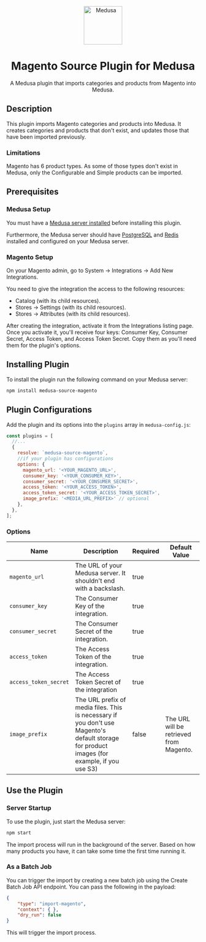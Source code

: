 <p align="center">
  <a href="https://www.medusa-commerce.com">
    <img alt="Medusa" src="https://i.imgur.com/USubGVY.png" width="100" />
  </a>
</p>
<h1 align="center">
  Magento Source Plugin for Medusa
</h1>
<p align="center">
  A Medusa plugin that imports categories and products from Magento into Medusa.
</p>

## Description

This plugin imports Magento categories and products into Medusa. It creates categories and products that don't exist, and updates those that have been imported previously.

### Limitations

Magento has 6 product types. As some of those types don't exist in Medusa, only the Configurable and Simple products can be imported.

## Prerequisites

### Medusa Setup

You must have a [Medusa server installed](https://docs.medusajs.com/quickstart/quick-start) before installing this plugin.

Furthermore, the Medusa server should have [PostgreSQL](https://docs.medusajs.com/tutorial/set-up-your-development-environment#postgresql) and [Redis](https://docs.medusajs.com/tutorial/set-up-your-development-environment#redis) installed and configured on your Medusa server.

### Magento Setup

On your Magento admin, go to System -> Integrations -> Add New Integrations.

You need to give the integration the access to the following resources:

- Catalog (with its child resources).
- Stores -> Settings (with its child resources).
- Stores -> Attributes (with its child resources).

After creating the integration, activate it from the Integrations listing page. Once you activate it, you'll receive four keys: Consumer Key, Consumer Secret, Access Token, and Access Token Secret. Copy them as you'll need them for the plugin's options.

## Installing Plugin

To install the plugin run the following command on your Medusa server:

```bash
npm install medusa-source-magento
```

## Plugin Configurations

Add the plugin and its options into the `plugins` array in `medusa-config.js`:

```js
const plugins = [
  //...
  {
    resolve: `medusa-source-magento`,
    //if your plugin has configurations
    options: {
      magento_url: '<YOUR_MAGENTO_URL>',
      consumer_key: '<YOUR_CONSUMER_KEY>',
      consumer_secret: '<YOUR_CONSUMER_SECRET>',
      access_token: '<YOUR_ACCESS_TOKEN>',
      access_token_secret: '<YOUR_ACCESS_TOKEN_SECRET>',
      image_prefix: '<MEDIA_URL_PREFIX>' // optional
    },
  },
];
```

### Options

| Name | Description | Required | Default Value|
-------|-------------|----------|--------------|
| `magento_url` | The URL of your Medusa server. It shouldn't end with a backslash. | true | |
| `consumer_key` | The Consumer Key of the integration. | true | |
| `consumer_secret` | The Consumer Secret of the integration. | true | |
| `access_token` | The Access Token of the integration. | true | |
| `access_token_secret` | The Access Token Secret of the integration | true | |
| `image_prefix` | The URL prefix of media files. This is necessary if you don't use Magento's default storage for product images (for example, if you use S3) | false | The URL will be retrieved from Magento. |

## Use the Plugin

### Server Startup

To use the plugin, just start the Medusa server:

```bash
npm start
```

The import process will run in the background of the server. Based on how many products you have, it can take some time the first time running it.

### As a Batch Job

You can trigger the import by creating a new batch job using the Create Batch Job API endpoint. You can pass the following in the payload:

```json
{
    "type": "import-magento",
    "context": { },
    "dry_run": false
}
```

This will trigger the import process.